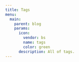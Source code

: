```yaml
---
title: Tags
menu:
  main:
    parent: blog
    params:
      icon:
        vendor: bs
        name: tags
        color: green
      description: All of tags.
---
```

